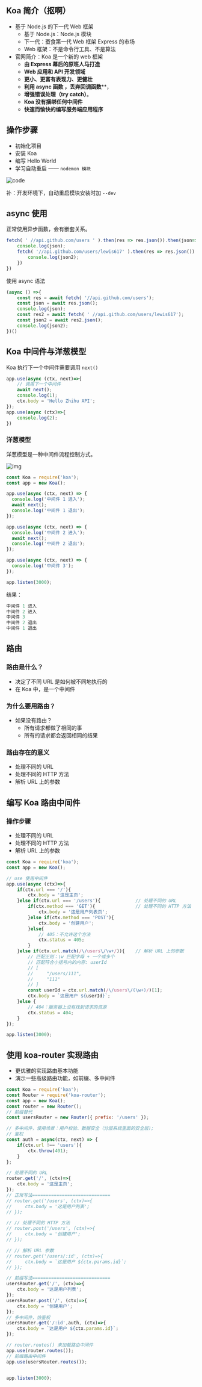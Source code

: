 ## Koa 简介（抠啊）

- 基于 Node.js 的下一代 Web 框架
  - 基于 Node.js：Node.js 模块
  - 下一代：蚕食第一代 Web 框架 Express 的市场
  - Web 框架：不是命令行工具、不是算法
- 官网简介：Koa 是一个新的 web 框架
  - **由 Express 幕后的原班人马打造**
  -  **Web 应用和 API 开发领域**
  - **更小、更富有表现力、更健壮**
  - **利用 async 函数 ，丢弃回调函数****，
  - **增强错误处理（try catch）**。
  - **Koa 没有捆绑任何中间件**
  - **快速而愉快的编写服务端应用程序**

## 操作步骤

- 初始化项目
- 安装 Koa
- 编写 Hello World
- 学习自动重启 —— `nodemon 模块`

![code](assets/code.png)

补：开发环境下，自动重启模块安装时加 `--dev`



## async 使用

正常使用异步函数，会有嵌套关系。

```js
fetch( ' //api.github.com/users ' ).then(res => res.json()).then(json=>{
    console.log(json);
    fetch( '//api.github.com/users/lewis617' ).then(res => res.json()).then(json2 =>{
        console.log(json2);
    })
})
```

使用 async 语法

```js
(async () =>{
	const res = await fetch( '//api.github.com/users');
	const json = await res.json();
	console.log(json);
	const res2 = await fetch( ' //api.github.com/users/lewis617');
	const json2 = await res2.json();
    console.log(json2);
})()

```

## Koa 中间件与洋葱模型

Koa 执行下一个中间件需要调用 `next()`

```js
app.use(async (ctx, next)=>{
    // 调用下一个中间件
    await next();
    console.log(1);
    ctx.body = 'Hello Zhihu API';
});
app.use(async (ctx)=>{
    console.log(2);
})
```

### 洋葱模型

洋葱模型是一种中间件流程控制方式。

![img](assets/9566895-a1d3c5a8db4a088d.webp)

```js
const Koa = require('koa');
const app = new Koa();

app.use(async (ctx, next) => {
  console.log('中间件 1 进入');
  await next();
  console.log('中间件 1 退出');
});

app.use(async (ctx, next) => {
  console.log('中间件 2 进入');
  await next();
  console.log('中间件 2 退出');
});

app.use(async (ctx, next) => {
  console.log('中间件 3');
});

app.listen(3000);
```

结果：

```js
中间件 1 进入
中间件 2 进入
中间件 3 
中间件 2 退出
中间件 1 退出
```

## 路由

### 路由是什么？

- 决定了不同 URL 是如何被不同地执行的
- 在 Koa 中，是一个中间件

### 为什么要用路由？

- 如果没有路由？
  - 所有请求都做了相同的事
  - 所有的请求都会返回相同的结果

### 路由存在的意义

- 处理不同的 URL
- 处理不同的 HTTP 方法
- 解析 URL 上的参数

## 编写 Koa 路由中间件

### 操作步骤

- 处理不同的 URL
- 处理不同的 HTTP 方法
- 解析 URL 上的参数

```js
const Koa = require('koa');
const app = new Koa();

// use 使用中间件
app.use(async (ctx)=>{
    if(ctx.url === '/'){
        ctx.body = '这是主页';
    }else if(ctx.url === '/users'){				// 处理不同的 URL
        if(ctx.method === 'GET'){				// 处理不同的 HTTP 方法
            ctx.body = '这是用户列表页';
        }else if(ctx.method === 'POST'){
            ctx.body = '创建用户';
        }else{
            // 405：不允许这个方法
            ctx.status = 405;
        }
    }else if(ctx.url.match(/\/users\/\w+/)){	// 解析 URL 上的参数
        // 匹配正则：\w 匹配字母 + 一个或多个
        // 匹配符合小括号内的内容: userId
        // [
        //     "/users/111",
        //     "111"    
        // ]
        const userId = ctx.url.match(/\/users\/(\w+)/)[1];
        ctx.body = `这是用户 ${userId}`;
    }else {
        // 404：服务器上没有找到请求的资源
        ctx.status = 404;
    }
});

app.listen(3000);
```

## 使用 koa-router 实现路由

- 更优雅的实现路由基本功能
- 演示一些高级路由功能，如前缀、多中间件

```js
const Koa = require('koa');
const Router = require('koa-router');
const app = new Koa();
const router = new Router();
// 前缀替代
const usersRouter = new Router({ prefix: '/users' });

// 多中间件，使用场景：用户校验、数据安全（分层系统里面的安全层);
// 鉴权
const auth = async(ctx, next) => {
    if(ctx.url !== 'users'){
        ctx.throw(401);
    }
};

// 处理不同的 URL
router.get('/', (ctx)=>{
    ctx.body = '这是主页';
});
// 正常写法=============================
// router.get('/users', (ctx)=>{
//     ctx.body = '这是用户列表';
// });

// // 处理不同的 HTTP 方法
// router.post('/users', (ctx)=>{
//     ctx.body = '创建用户';
// });

// // 解析 URL 参数
// router.get('/users/:id', (ctx)=>{
//     ctx.body = `这是用户 ${ctx.params.id}`;
// });

// 前缀写法============================= 
usersRouter.get('/', (ctx)=>{
    ctx.body = '这是用户列表';
});
usersRouter.post('/', (ctx)=>{
    ctx.body = '创建用户';
});
// 多中间件，仿鉴权
usersRouter.get('/:id',auth, (ctx)=>{
    ctx.body = `这是用户 ${ctx.params.id}`;
});

// router.routes() 来加载路由中间件
app.use(router.routes());
// 前缀路由中间件
app.use(usersRouter.routes());


app.listen(3000);



```

